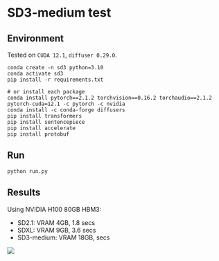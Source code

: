 # SD3-medium test

## Environment
Tested on `CUDA 12.1`, `diffuser 0.29.0`.
```
conda create -n sd3 python=3.10
conda activate sd3
pip install -r requirements.txt
```

```
# or install each package
conda install pytorch==2.1.2 torchvision==0.16.2 torchaudio==2.1.2 pytorch-cuda=12.1 -c pytorch -c nvidia
conda install -c conda-forge diffusers
pip install transformers
pip install sentencepiece
pip install accelerate
pip install protobuf
```

## Run
```
python run.py
```

## Results
Using NVIDIA H100 80GB HBM3:
- SD2.1: VRAM 4GB, 1.8 secs
- SDXL: VRAM 9GB, 3.6 secs
- SD3-medium:  VRAM 18GB, secs
<img src='assets/sd3_comp.png'>
